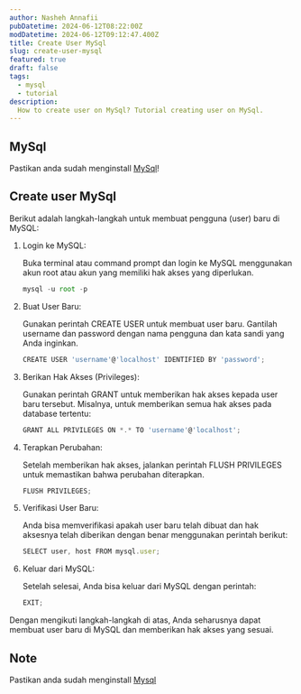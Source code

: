 ```yaml
---
author: Nasheh Annafii
pubDatetime: 2024-06-12T08:22:00Z
modDatetime: 2024-06-12T09:12:47.400Z
title: Create User MySql
slug: create-user-mysql
featured: true
draft: false
tags:
  - mysql
  - tutorial
description:
  How to create user on MySql? Tutorial creating user on MySql.
---
```


## MySql

Pastikan anda sudah menginstall [MySql](/posts/install-mysql)!

## Create user MySql

Berikut adalah langkah-langkah untuk membuat pengguna (user) baru di MySQL:

1. Login ke MySQL:

    Buka terminal atau command prompt dan login ke MySQL menggunakan akun root atau akun yang memiliki hak akses yang diperlukan.

    ```ts
    mysql -u root -p
    ```

2. Buat User Baru:
    
    Gunakan perintah CREATE USER untuk membuat user baru. Gantilah username dan password dengan nama pengguna dan kata sandi yang Anda inginkan.

    ```ts
    CREATE USER 'username'@'localhost' IDENTIFIED BY 'password';

3. Berikan Hak Akses (Privileges):

    Gunakan perintah GRANT untuk memberikan hak akses kepada user baru tersebut. Misalnya, untuk memberikan semua hak akses pada database tertentu:

    ```ts
    GRANT ALL PRIVILEGES ON *.* TO 'username'@'localhost';

<!-- 4. Jika Anda ingin memberikan hak akses hanya pada beberapa perintah, Anda bisa spesifik:

    ```ts
    GRANT SELECT, INSERT, UPDATE, DELETE ON database_name.* TO 'username'@'localhost'; -->

4. Terapkan Perubahan:

    Setelah memberikan hak akses, jalankan perintah FLUSH PRIVILEGES untuk memastikan bahwa perubahan diterapkan.

    ```ts
    FLUSH PRIVILEGES;

5. Verifikasi User Baru:

    Anda bisa memverifikasi apakah user baru telah dibuat dan hak aksesnya telah diberikan dengan benar menggunakan perintah berikut:
    
    ```ts
    SELECT user, host FROM mysql.user;

6. Keluar dari MySQL:

    Setelah selesai, Anda bisa keluar dari MySQL dengan perintah:
    
    ```ts
    EXIT;


Dengan mengikuti langkah-langkah di atas, Anda seharusnya dapat membuat user baru di MySQL dan memberikan hak akses yang sesuai.

## Note

Pastikan anda sudah menginstall [Mysql](/posts/install-mysql)